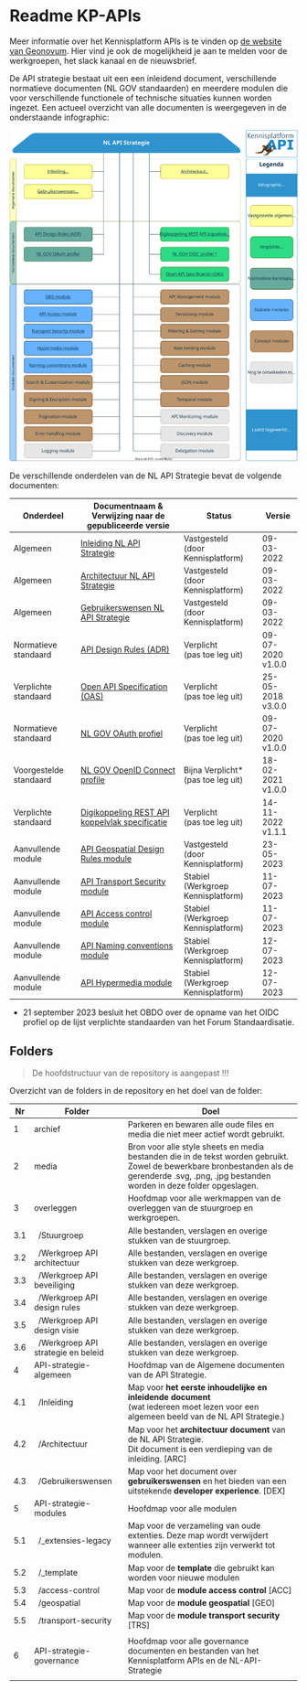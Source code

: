 # Readme KP-APIs

Meer informatie over het Kennisplatform APIs is te vinden op [de website van Geonovum](https://www.geonovum.nl/themas/kennisplatform-apis).
Hier vind je ook de mogelijkheid je aan te melden voor de werkgroepen, het slack kanaal en de nieuwsbrief.

De API strategie bestaat uit een een inleidend document, verschillende normatieve documenten (NL GOV standaarden) en meerdere modulen die voor verschillende functionele of technische situaties kunnen worden ingezet. Een actueel overzicht van alle documenten is weergegeven in de onderstaande infographic:

[![NL API Strategie Infographic](/media/API_infographic.svg)](https://geonovum.github.io/KP-APIs/API-strategie-algemeen/Inleiding/#infographic)

De verschillende onderdelen van de NL API Strategie bevat de volgende documenten:

| Onderdeel              | Documentnaam & </br> Verwijzing naar de gepubliceerde versie                                                     | Status                                  | Versie                  |
| ---------------------- | ---------------------------------------------------------------------------------------------------------------- | --------------------------------------- | ----------------------- |
| Algemeen               | [Inleiding NL API Strategie](https://geonovum.github.io/KP-APIs/API-strategie-algemeen/Inleiding/)               | Vastgesteld </br> (door Kennisplatform) | 09-03-2022              |
| Algemeen               | [Architectuur NL API Strategie](https://geonovum.github.io/KP-APIs/API-strategie-algemeen/Architectuur/)         | Vastgesteld </br> (door Kennisplatform) | 09-03-2022              |
| Algemeen               | [Gebruikerswensen NL API Strategie](https://geonovum.github.io/KP-APIs/API-strategie-algemeen/Gebruikerswensen/) | Vastgesteld </br> (door Kennisplatform) | 09-03-2022              |
| Normatieve standaard   | [API Design Rules (ADR)](https://gitdocumentatie.logius.nl/publicatie/api/adr/)                                  | Verplicht </br> (pas toe leg uit)       | 09-07-2020 </br> v1.0.0 |
| Verplichte standaard   | [Open API Specification (OAS)](https://forumstandaardisatie.nl/open-standaarden/openapi-specification)           | Verplicht </br> (pas toe leg uit)       | 25-05-2018 </br> v3.0.0 |
| Normatieve standaard   | [NL GOV OAuth profiel](https://gitdocumentatie.logius.nl/publicatie/api/oauth/)                                  | Verplicht </br> (pas toe leg uit)       | 09-07-2020 </br> v1.0.0 |
| Voorgestelde standaard | [NL GOV OpenID Connect profile](https://logius.gitlab.io/oidc/)                                                  | Bijna Verplicht* </br> (pas toe leg uit)| 18-02-2021 </br> v1.0.0 |
| Verplichte standaard   | [Digikoppeling REST API koppelvlak specificatie](https://gitdocumentatie.logius.nl/publicatie/dk/restapi/)       | Verplicht </br> (pas toe leg uit)       | 14-11-2022 </br> v1.1.1 |
| Aanvullende module     | [API Geospatial Design Rules module](https://docs.geostandaarden.nl/api/API-Strategie-mod-geo/)                  | Vastgesteld </br> (door Kennisplatform) | 23-05-2023              |
| Aanvullende module     | [API Transport Security module](https://geonovum.github.io/KP-APIs/API-strategie-modules/transport-security/)    | Stabiel </br> (Werkgroep Kennisplatform)| 11-07-2023              |
| Aanvullende module     | [API Access control module](https://geonovum.github.io/KP-APIs/API-strategie-modules/access-control/)            | Stabiel </br> (Werkgroep Kennisplatform)| 11-07-2023              |
| Aanvullende module     | [API Naming conventions module](https://geonovum.github.io/KP-APIs/API-strategie-modules/naming-conventions/)    | Stabiel </br> (Werkgroep Kennisplatform)| 12-07-2023              |
| Aanvullende module     | [API Hypermedia module](https://geonovum.github.io/KP-APIs/API-strategie-modules/hypermedia/)                    | Stabiel </br> (Werkgroep Kennisplatform)| 12-07-2023              |

* 21 september 2023 besluit het OBDO over de opname van het OIDC profiel op de lijst verplichte standaarden van het Forum Standaardisatie.

## Folders

> De hoofdstructuur van de repository is aangepast !!!

Overzicht van de folders in de repository en het doel van de folder:

| Nr  | Folder                                         | Doel                                                                                                                                                                                             |
| --- | ---------------------------------------------- | ------------------------------------------------------------------------------------------------------------------------------------------------------------------------------------------------ |
| 1   | archief                                        | Parkeren en bewaren alle oude files en media die niet meer actief wordt gebruikt.                                                                                                                |
| 2   | media                                          | Bron voor alle style sheets en media bestanden die in de tekst worden gebruikt. Zowel de bewerkbare bronbestanden als de gerenderde .svg, .png, .jpg bestanden worden in deze folder opgeslagen. |
| 3   | overleggen                                     | Hoofdmap voor alle werkmappen van de overleggen van de stuurgroep en werkgroepen.                                                                                                                |
| 3.1 | &nbsp;&nbsp;/Stuurgroep                        | Alle bestanden, verslagen en overige stukken van de stuurgroep.                                                                                                                                  |
| 3.2 | &nbsp;&nbsp;/Werkgroep API architectuur        | Alle bestanden, verslagen en overige stukken van deze werkgroep.                                                                                                                                 |
| 3.3 | &nbsp;&nbsp;/Werkgroep API beveiliging         | Alle bestanden, verslagen en overige stukken van deze werkgroep.                                                                                                                                 |
| 3.4 | &nbsp;&nbsp;/Werkgroep API design rules        | Alle bestanden, verslagen en overige stukken van deze werkgroep.                                                                                                                                 |
| 3.5 | &nbsp;&nbsp;/Werkgroep API design visie        | Alle bestanden, verslagen en overige stukken van deze werkgroep.                                                                                                                                 |
| 3.6 | &nbsp;&nbsp;/Werkgroep API strategie en beleid | Alle bestanden, verslagen en overige stukken van deze werkgroep.                                                                                                                                 |
| 4   | API-strategie-algemeen                         | Hoofdmap van de Algemene documenten van de API Strategie.                                                                                                                                        |
| 4.1 | &nbsp;&nbsp;/Inleiding                         | Map voor **het eerste inhoudelijke en inleidende document** <br />(wat iedereen moet lezen voor een algemeen beeld van de NL API Strategie.)                                                     |
| 4.2 | &nbsp;&nbsp;/Architectuur                      | Map voor het **architectuur document** van de NL API Strategie. <br />Dit document is een verdieping van de inleiding. [ARC]                                                                     |
| 4.3 | &nbsp;&nbsp;/Gebruikerswensen                  | Map voor het document over **gebruikerswensen** en het bieden van een uitstekende **developer experience**. [DEX]                                                                                |
| 5   | API-strategie-modules                          | Hoofdmap voor alle modulen                                                                                                                                                                       |
| 5.1 | &nbsp;&nbsp;/\_extensies-legacy                | Map voor de verzameling van oude extenties. Deze map wordt verwijdert wanneer alle extenties zijn verwerkt tot modulen.                                                                          |
| 5.2 | &nbsp;&nbsp;/\_template                        | Map voor de **template** die gebruikt kan worden voor nieuwe modulen                                                                                                                             |
| 5.3 | &nbsp;&nbsp;/access-control                    | Map voor de **module access control** [ACC]                                                                                                                                                      |
| 5.4 | &nbsp;&nbsp;/geospatial                        | Map voor de **module geospatial** [GEO]                                                                                                                                                          |
| 5.5 | &nbsp;&nbsp;/transport-security                | Map voor de **module transport security** [TRS]                                                                                                                                                  |
|     |                                                |                                                                                                                                                                                                  |
| 6   | API-strategie-governance                       | Hoofdmap voor alle governance documenten en bestanden van het Kennisplatform APIs en de NL-API-Strategie                                                                                         |
|     |                                                |                                                                                                                                                                                                  |
